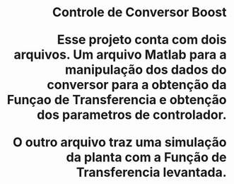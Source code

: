 <h1 align="right" > Controle de Conversor Boost

Esse projeto conta com dois arquivos. Um arquivo Matlab para
a manipulação dos dados do conversor para a obtenção da Funçao 
de Transferencia e obtenção dos parametros de controlador.<p/>

O outro arquivo traz uma simulação da planta com a Função de
Transferencia levantada.<p/>
